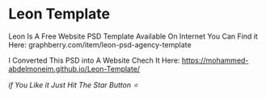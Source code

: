 # Leon Template
Leon Is A Free Website PSD Template Available On Internet You Can Find it Here: graphberry.com/item/leon-psd-agency-template

I Converted This PSD into A Website Chech It Here: https://mohammed-abdelmoneim.github.io/Leon-Template/

*if You Like it Just Hit The Star Button ⭐*
